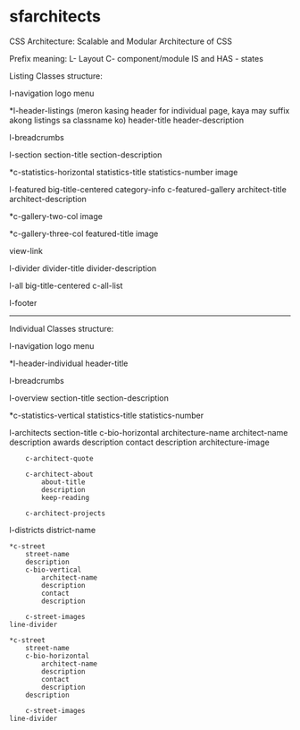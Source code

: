 # sfarchitects

CSS Architecture: Scalable and Modular Architecture of CSS


Prefix meaning:
L- Layout
C- component/module
IS and HAS - states

Listing Classes structure:

l-navigation
  logo
  menu

*l-header-listings (meron kasing header for individual page, kaya may suffix akong listings sa classname ko)
  header-title
  header-description


l-breadcrumbs

l-section
  section-title
  section-description

 *c-statistics-horizontal
    statistics-title
    statistics-number
  image

l-featured
  big-title-centered
  category-info
  c-featured-gallery
    architect-title
    architect-description

  *c-gallery-two-col 
  	image

  *c-gallery-three-col
  	featured-title
  	image 

  view-link

l-divider
  divider-title
  divider-description

 l-all
 	big-title-centered
 	c-all-list


l-footer

---------------------------------

Individual Classes structure:

l-navigation
  logo
  menu

*l-header-individual
	header-title


l-breadcrumbs


l-overview
  section-title
  section-description

 *c-statistics-vertical
    statistics-title
    statistics-number

l-architects
	section-title
		c-bio-horizontal
			architecture-name
				architect-name
				description
				awards
				description
				contact
				description
			architecture-image

		c-architect-quote

		c-architect-about
			about-title
			description
			keep-reading

		c-architect-projects

l-districts
	district-name
	
	*c-street
		street-name
		description
		c-bio-vertical
			architect-name
			description
			contact
			description

		c-street-images
	line-divider

	*c-street
		street-name
		c-bio-horizontal
			architect-name
			description
			contact
			description
		description

		c-street-images
	line-divider






